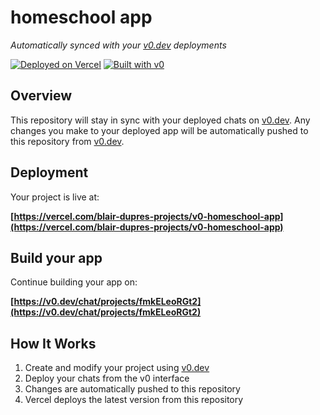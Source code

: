 # homeschool app

*Automatically synced with your [v0.dev](https://v0.dev) deployments*

[![Deployed on Vercel](https://img.shields.io/badge/Deployed%20on-Vercel-black?style=for-the-badge&logo=vercel)](https://vercel.com/blair-dupres-projects/v0-homeschool-app)
[![Built with v0](https://img.shields.io/badge/Built%20with-v0.dev-black?style=for-the-badge)](https://v0.dev/chat/projects/fmkELeoRGt2)

## Overview

This repository will stay in sync with your deployed chats on [v0.dev](https://v0.dev).
Any changes you make to your deployed app will be automatically pushed to this repository from [v0.dev](https://v0.dev).

## Deployment

Your project is live at:

**[https://vercel.com/blair-dupres-projects/v0-homeschool-app](https://vercel.com/blair-dupres-projects/v0-homeschool-app)**

## Build your app

Continue building your app on:

**[https://v0.dev/chat/projects/fmkELeoRGt2](https://v0.dev/chat/projects/fmkELeoRGt2)**

## How It Works

1. Create and modify your project using [v0.dev](https://v0.dev)
2. Deploy your chats from the v0 interface
3. Changes are automatically pushed to this repository
4. Vercel deploys the latest version from this repository
